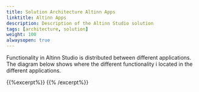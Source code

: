 ```yaml
---
title: Solution Architecture Altinn Apps
linktitle: Altinn Apps
description: Description of the Altinn Studio solution
tags: [architecture, solution]
weight: 100
alwaysopen: true
---
```


Functionality in Altinn Studio is distributed between different applications.  
The diagram below shows where the different functionality i located in the different applications.

{{%excerpt%}}
<object data="/teknologi/altinnstudio/architecture/solution/altinn-apps/altinnapps__solutionarchitecture.svg" type="image/svg+xml" style="width: 100%;"></object>
{{% /excerpt%}}
